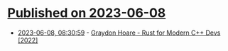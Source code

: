 # [Published on 2023-06-08](index.md)

* [2023-06-08, 08:30:59](https://lobste.rs/s/q07w1n/graydon_hoare_rust_for_modern_c_devs_2022) - [Graydon Hoare - Rust for Modern C++ Devs [2022]](http://venge.net/graydon/talks/RustForModernCPPDevs.pdf)
